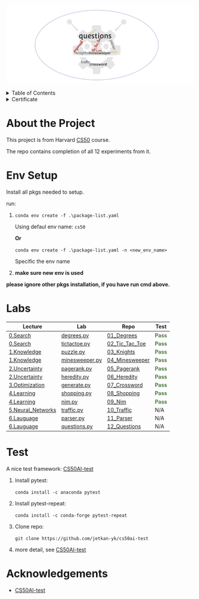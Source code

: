 ![1674018973141](image/README/1674018973141.png)

<details>
  <summary>Table of Contents</summary>
  <ol>
    <li>
        <a href="#about-the-project">About The Project</a>
    </li>
    <li>
        <a href="#env-setup">Env Setup</a>
    </li>
    <li><a href="#labs">Labs</a>
    <li><a href="#test">Test</a>
    </li>
    <li><a href="#acknowledgements">Acknowledgements</a></li>
  </ol>
</details>

<details>
  <summary>Certificate</summary>
   <img src="./image/README/CS50AI.png">
</details>

# About the Project

This project is from Harvard [CS50](https://cs50.harvard.edu/ai/2020/) course.

The repo contains completion of all 12 experiments from it.

# Env Setup

Install all pkgs needed to setup.

run:

1. `conda env create -f .\package-list.yaml`

   Using defaul env name: `cs50`

   **Or**

   `conda env create -f .\package-list.yaml -n <new_env_name>`

   Specific the env name
2. **make sure new env is used**

**please ignore other pkgs installation, if you have run cmd above.**

# Labs

| Lecture            | Lab             | Repo            | Test                                         |
| ------------------ | --------------- | --------------- | -------------------------------------------- |
| [0.Search](./notes/lecture0.md)          | [degrees.py](./projects/01_degrees/degrees.py)     | [01_Degrees](./reports/01_degrees.md)     | <b style="color: #4F7942" >Pass </b> |
| [0.Search](./notes/lecture0.md)          | [tictactoe.py](./projects/02_tic_tac_toe/tictactoe.py) | [02_Tic_Tac_Toe](./reports/02_tic_tac_toe.md) | <b style="color: #4F7942" >Pass </b> |
| [1.Knowledge](./notes/lecture1.md)       | [puzzle.py](./projects/03_knights/puzzle.py)     | [03_Knights](./reports/03_knights.md)     | <b style="color: #4F7942" >Pass </b> |
| [1.Knowledge](./notes/lecture1.md)       | [minesweeper.py](./projects/04_minesweeper/minesweeper.py) | [04_Minesweeper](./reports/04_minesweeper.md) | <b style="color: #4F7942" >Pass </b> |
| [2.Uncertainty](./notes/lecture2.md)     | [pagerank.py](./projects/05_pagerank/pagerank.py)    | [05_Pagerank](./reports/05_pagerank.md)    | <b style="color: #4F7942" >Pass </b> |
| [2.Uncertainty](./notes/lecture2.md)     | [heredity.py](./projects/06_heredity/heredity.py)    | [06_Heredity](./reports/06_heredity.md)    | <b style="color: #4F7942" >Pass </b> |
| [3.Optimization](./notes/lecture3.md)    | [generate.py](./projects/07_crossword/generate.py)   | [07_Crossword](./reports/07_crossword.md)   | <b style="color: #4F7942" >Pass </b> |
| [4.Learning](./notes/lecture4.md)        | [shopping.py](./projects/08_shopping/shopping.py)    | [08_Shopping](./reports/08_shopping.md)    | <b style="color: #4F7942" >Pass </b> |
| [4.Learning](./notes/lecture4.md)        | [nim.py](./projects/09_nim/nim.py)         | [09_Nim](./reports/09_nim.md)         | <b style="color: #4F7942" >Pass </b> |
| [5.Neural_Networks](./notes/lecture5.md) | [traffic.py](./projects/10_traffic/traffic.py)     | [10_Traffic](./reports/10_traffic.md)     | N/A                                          |
| [6.Lauguage](./notes//lecture6.md)        | [parser.py](./projects/11_parser/parser.py)      | [11_Parser](./reports/11_parser.md)      | N/A                                          |
| [6.Lauguage](./notes/lecture6.md)        | [questions.py](./projects/12_questions/questions.py)   | [12_Questions](./reports/12_question.md)   | N/A                                          |

# Test

A nice test framework: [CS50AI-test](https://github.com/jetkan-yk/cs50ai-test)

1. Install pytest:

   `conda install -c anaconda pytest`
2. Install pytest-repeat:

   `conda install -c conda-forge pytest-repeat`
3. Clone repo:

   `git clone https://github.com/jetkan-yk/cs50ai-test`
4. more detail, see [CS50AI-test](https://github.com/jetkan-yk/cs50ai-test)

# Acknowledgements

- [CS50AI-test](https://github.com/jetkan-yk/cs50ai-test)
